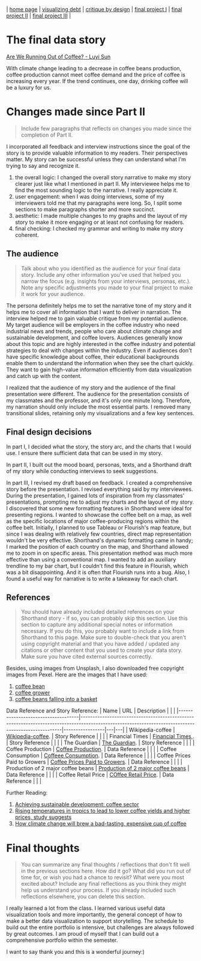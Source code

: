 | [home page](https://luyi-sss.github.io/tswd-portfolio-luyi/) | [visualizing debt](visualizing-government-debt) | [critique by design](critique-by-design) | [final project I](final-project-part-one) | [final project II](final-project-part-two) | [final project III](final-project-part-three) |

# The final data story
[Are We Running Out of Coffee? - Luyi Sun](https://carnegiemellon.shorthandstories.com/are-we-running-out-of-coffee/index.html)

With climate change leading to a decrease in coffee beans production, coffee production cannot meet coffee demand and the price of coffee is increasing every year. If the trend continues, one day, drinking coffee will be a luxury for us.

<script src="https://carnegiemellon.shorthandstories.com/are-we-running-out-of-coffee/embed.js"></script>


# Changes made since Part II
> Include few paragraphs that reflects on changes you made since the completion of Part II. 

I incorporated all feedback and interview instructions since the goal of the story is to provide valuable information to my readers. Their perspectives matter. My story can be successful unless they can understand what I'm trying to say and recognize it.
1. the overall logic: I changed the overall story narrative to make my story clearer just like what I mentioned in part II. My interviewee helps me to find the most sounding logic to the narrative. I really appreciate it.  
2. user engagement: when I was doing interviews, some of my interviewers told me that my paragraphs were long. So, I split some sections to make paragraphs shorter and more succinct.
3. aesthetic: I made multiple changes to my graphs and the layout of my story to make it more engaging or at least not confusing for readers.
4. final checking: I checked my grammar and writing to make my story coherent.


## The audience
> Talk about who you identified as the audience for your final data story. Include any other information you've used that helped you narrow the focus (e.g. insights from your interviews, personas, etc.).  Note any specific adjustments you made to your final project to make it work for your audience.

The persona definitely helps me to set the narrative tone of my story and it helps me to cover all information that I want to deliver in narration. The interview helped me to gain valuable critique from my potential audience. My target audience will be employers in the coffee industry who need industrial news and trends, people who care about climate change and sustainable development, and coffee lovers. Audiences generally know about this topic and are highly interested in the coffee industry and potential strategies to deal with changes within the industry. Even if audiences don't have specific knowledge about coffee, their educational backgrounds enable them to understand the information when they see the chart quickly. They want to gain high-value information efficiently from data visualization and catch up with the content.  

I realized that the audience of my story and the audience of the final presentation were different. The audience for the presentation consists of my classmates and the professor, and it's only one minute long. Therefore, my narration should only include the most essential parts. I removed many transitional slides, retaining only my visualizations and a few key sentences.  


## Final design decisions
In part I, I decided what the story, the story arc, and the charts that I would use. I ensure there sufficient data that can be used in my story.  

In part II, I built out the mood board, personas, texts, and a Shorthand draft of my story while conducting interviews to seek suggestions.  

In part III, I revised my draft based on feedback. I created a comprehensive story before the presentation. I revised everything said by my interviewees. During the presentation, I gained lots of inspiration from my classmates' presentations, prompting me to adjust my charts and the layout of my story. I discovered that some new formatting features in Shorthand were ideal for presenting regions. I wanted to showcase the coffee belt on a map, as well as the specific locations of major coffee-producing regions within the coffee belt. Initially, I planned to use Tableau or Flourish's map feature, but since I was dealing with relatively few countries, direct map representation wouldn't be very effective. Shorthand's dynamic formatting came in handy; I marked the position of each country on the map, and Shorthand allowed me to zoom in on specific areas. This presentation method was much more effective than using a conventional map. I wanted to add an auxiliary trendline to my bar chart, but I couldn't find this feature in Flourish, which was a bit disappointing. And it is often that Flourish runs into a bug. Also, I found a useful way for narrative is to write a takeaway for each chart.


## References
> You should have already included detailed references on your Shorthand story - if so, you can probably skip this section.  Use this section to capture any additional special notes or information necessary.  If you do this, you probably want to include a link from Shorthand to this page. Make sure to double-check that you aren't using copyright material and that you have added / updated any citations or other content that you used to create your data story.  Make sure you have cited external sources correctly. 

Besides, using images from Unsplash, I also downloaded free copyright images from Pexel. Here are the images that I have used:
1. [coffee bean](https://www.pexels.com/photo/ripe-coffee-berries-falling-into-wicker-basket-7125434/)
2. [coffee grower](https://www.pexels.com/photo/woman-holding-a-basket-with-coffee-at-a-plantation-17836197/)
3. [coffee beans falling into a basket](https://www.pexels.com/photo/ripe-coffee-berries-falling-into-wicker-basket-7125434/)

Data Reference and Story Reference:
| Name                               | URL                                                                                                                                                | Description     |   |   |
|------------------------------------|----------------------------------------------------------------------------------------------------------------------------------------------------|-----------------|---|---|
| Wikipedia-coffee                   | [Wikipedia-coffee](https://en.wikipedia.org/wiki/Economics_of_coffee#:~:text=Twelve%20billion%20pounds%20of%20coffee,over%20130%20million%20coffee%20drinkers).        | Story Reference |   |   |
| Financial Times                    | [Financial Times ](https://ig.ft.com/coffee/).                                                                                                                          | Story Reference |   |   |
| The Guardian                       | [The Guardian](https://www.theguardian.com/environment/2023/mar/09/rising-temperatures-in-tropics-to-lead-to-lower-coffee-yields-and-higher-prices-study-suggests). | Story Reference |   |   |
| Coffee Production                  | [Coffee Production](https://www.ico.org/prices/po-production.pdf).                                                                                                       | Data Reference  |   |   |
| Coffee Consumption                 | [Coffeee Consumption](https://www.ico.org/new_historical.asp?section=Statistics).                                                                                          | Data Reference  |   |   |
| Coffee Prices Paid to Growers      | [Coffee Prices Paid to Growers](https://www.ico.org/new_historical.asp).                                                                                                             | Data Reference  |   |   |
| Production of 2 major coffee beans | [Production of 2 major coffee beans](https://www.ico.org/prices/new-consumption-table.pdf)                                                                                               | Data Reference  |   |   |
| Coffee Retail Price                | [COffee Retail Price](https://www.ico.org/new_historical.asp?section=Statistics).                                                                                          | Data Reference  |   |   |

Further Reading:
1. [Achieving sustainable development: coffee sector](https://ccsi.columbia.edu/content/achieving-sustainable-development-coffee-sector)
2. [Rising temperatures in tropics to lead to lower coffee yields and higher prices, study suggests](https://www.theguardian.com/environment/2014/mar/28/climate-change-bad-expensive-coffee-ipcc)
3. [How climate change will brew a bad-tasting, expensive cup of coffee](https://www.theguardian.com/environment/2014/mar/28/climate-change-bad-expensive-coffee-ipcc)

# Final thoughts
> You can summarize any final thoughts / reflections that don't fit well in the previous sections here.  How did it go?  What did you run out of time for, or wish you had a chance to revisit?  What were you most excited about?  Include any final reflections as you think they might help us understand your process.  If you already included such reflections elsewhere, you can delete this section. 

I really learned a lot from the class. I learned various useful data visualization tools and more importantly, the general concept of how to make a better data visualization to support storytelling. The schedule to build out the entire portfolio is intensive, but challenges are always followed by great outcomes. I am proud of myself that I can build out a comprehensive portfolio within the semester.  

I want to say thank you and this is a wonderful journey:)
